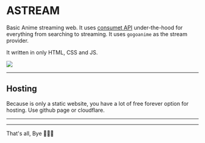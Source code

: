 # ASTREAM

Basic Anime streaming web. It uses <a href="https://github.com/consumet/api.consumet.org">consumet API</a> under-the-hood for everything from searching to streaming. It uses `gogoanime` as the stream provider.

It written in only HTML, CSS and JS.

<a href="https://astream.pages.dev"><img src="https://img.shields.io/badge/visit-astream-blue"></a>

---
## Hosting
Because is only a static website, you have a lot of free forever option for hosting. Use github page or cloudflare.

---

---
That's all, Bye 👋👋👋
